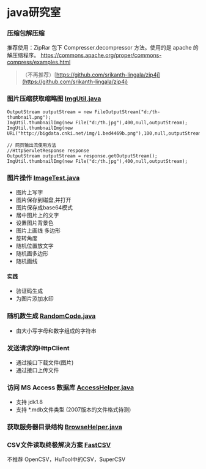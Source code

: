 # java研究室

### 压缩包解压缩

推荐使用：ZipRar 包下 Compresser.decompressor 方法。使用的是 apache 的解压缩程序。
https://commons.apache.org/proper/commons-compress/examples.html
> （不再推荐）[https://github.com/srikanth-lingala/zip4j](https://github.com/srikanth-lingala/zip4j)

### 图片压缩获取缩略图 [ImgUtil.java](https://github.com/shenqiangbin/javademo/blob/master/src/main/java/MyImage/ImgUtil.java)

```
OutputStream outputStream = new FileOutputStream("d:/th-thumbnail.png");
ImgUtil.thumbnailImg(new File("d:/th.jpg"),400,null,outputStream);
ImgUtil.thumbnailImg(new URL("http://bigdata.cnki.net/img/1.bed4469b.png"),100,null,outputStream);

// 网页输出流使用方法
//HttpServletResponse response
OutputStream outputStream = response.getOutputStream();
ImgUtil.thumbnailImg(new File("d:/th.jpg"),400,null,outputStream);
```

### 图片操作 [ImageTest.java](https://github.com/shenqiangbin/javademo/blob/master/src/main/java/MyImage/ImageTest.java)
* 图片上写字
* 图片保存到磁盘,并打开
* 图片保存成base64模式
* 居中图片上的文字
* 设置图片背景色  
* 图片上画线 多边形
* 旋转角度
* 随机位置放文字
* 随机画多边形
* 随机画线

#### 实践
* 验证码生成
* 为图片添加水印

### 随机数生成 [RandomCode.java](https://github.com/shenqiangbin/javademo/blob/master/src/main/java/MyImage/RandomCode.java)
* 由大小写字母和数字组成的字符串
### 发送请求的HttpClient
* 通过接口下载文件(图片)
* 通过接口上传文件
### 访问 MS Access 数据库 [AccessHelper.java](https://github.com/shenqiangbin/javademo/blob/master/src/main/java/dbmgr/microsoftAccess/AccessHelper.java)
* 支持 jdk1.8
* 支持 *.mdb文件类型 (2007版本的文件格式待测)
### 获取服务器目录结构 [BrowseHelper.java](https://github.com/shenqiangbin/javademo/blob/master/src/main/java/fileDemo/BrowseHelper.java)


### CSV文件读取终极解决方案 [FastCSV](https://github.com/shenqiangbin/javademo/blob/master/src/main/java/ExcelDemo/CSVReader4.java)
不推荐 OpenCSV，HuTool中的CSV，SuperCSV
